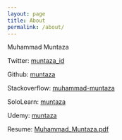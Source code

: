 ```yaml
---
layout: page
title: About
permalink: /about/
---
```



Muhammad Muntaza


Twitter: [muntaza_id](https://twitter.com/muntaza_id)

Github: [muntaza](https://github.com/muntaza)

Stackoverflow: [muhammad-muntaza](https://stackoverflow.com/users/8084062/muhammad-muntaza)

SoloLearn: [muntaza](https://www.sololearn.com/Profile/1081806)

Udemy: [muntaza](https://www.udemy.com/user/muhammad-muntaza/)

Resume: [Muhammad_Muntaza.pdf](https://github.com/muntaza/Catatan-Muntaza/blob/master/Muhammad_Muntaza.pdf)
